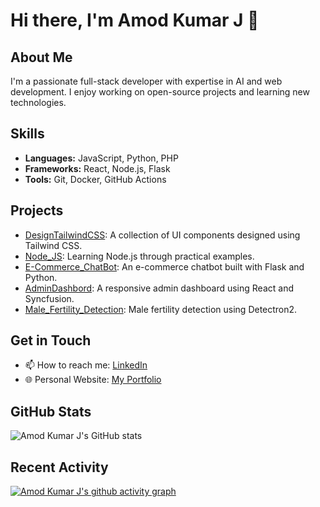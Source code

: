 # Hi there, I'm Amod Kumar J 👋

## About Me
I'm a passionate full-stack developer with expertise in AI and web development. I enjoy working on open-source projects and learning new technologies.

## Skills
- **Languages:** JavaScript, Python, PHP
- **Frameworks:** React, Node.js, Flask
- **Tools:** Git, Docker, GitHub Actions

## Projects
- [DesignTailwindCSS](https://github.com/AmodKumarJ/DesignTailwindCSS): A collection of UI components designed using Tailwind CSS.
- [Node_JS](https://github.com/AmodKumarJ/Node_JS): Learning Node.js through practical examples.
- [E-Commerce_ChatBot](https://github.com/AmodKumarJ/E-Commerce_ChatBot): An e-commerce chatbot built with Flask and Python.
- [AdminDashbord](https://github.com/AmodKumarJ/AdminDashbord): A responsive admin dashboard using React and Syncfusion.
- [Male_Fertility_Detection](https://github.com/AmodKumarJ/Male_Fertility_Detection-Detectron2): Male fertility detection using Detectron2.

## Get in Touch
- 📫 How to reach me: [LinkedIn](www.linkedin.com/in/amod-kumar-j-34a716232)
- 🌐 Personal Website: [My Portfolio](https://amodkumarjportfolio.netlify.app/)

## GitHub Stats
![Amod Kumar J's GitHub stats](https://github-readme-stats.vercel.app/api?username=AmodKumarJ&show_icons=true&theme=dark)


## Recent Activity
[![Amod Kumar J's github activity graph](https://activity-graph.herokuapp.com/graph?username=AmodKumarJ&theme=dracula)](https://github.com/AmodKumarJ)


